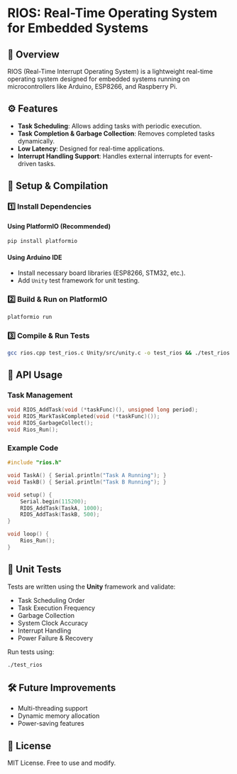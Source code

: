 # RIOS: Real-Time Operating System for Embedded Systems

## 📌 Overview
RIOS (Real-Time Interrupt Operating System) is a lightweight real-time operating system designed for embedded systems running on microcontrollers like Arduino, ESP8266, and Raspberry Pi.

## ⚙️ Features
- **Task Scheduling**: Allows adding tasks with periodic execution.
- **Task Completion & Garbage Collection**: Removes completed tasks dynamically.
- **Low Latency**: Designed for real-time applications.
- **Interrupt Handling Support**: Handles external interrupts for event-driven tasks.

## 🚀 Setup & Compilation
### **1️⃣ Install Dependencies**
#### Using PlatformIO (Recommended)
```sh
pip install platformio
```
#### Using Arduino IDE
- Install necessary board libraries (ESP8266, STM32, etc.).
- Add `Unity` test framework for unit testing.

### **2️⃣ Build & Run on PlatformIO**
```sh
platformio run
```

### **3️⃣ Compile & Run Tests**
```sh
gcc rios.cpp test_rios.c Unity/src/unity.c -o test_rios && ./test_rios
```

## 📜 API Usage
### **Task Management**
```cpp
void RIOS_AddTask(void (*taskFunc)(), unsigned long period);
void RIOS_MarkTaskCompleted(void (*taskFunc)());
void RIOS_GarbageCollect();
void Rios_Run();
```
### **Example Code**
```cpp
#include "rios.h"

void TaskA() { Serial.println("Task A Running"); }
void TaskB() { Serial.println("Task B Running"); }

void setup() {
    Serial.begin(115200);
    RIOS_AddTask(TaskA, 1000);
    RIOS_AddTask(TaskB, 500);
}

void loop() {
    Rios_Run();
}
```

## 🧪 Unit Tests
Tests are written using the **Unity** framework and validate:
- Task Scheduling Order
- Task Execution Frequency
- Garbage Collection
- System Clock Accuracy
- Interrupt Handling
- Power Failure & Recovery

Run tests using:
```sh
./test_rios
```

## 🛠️ Future Improvements
- Multi-threading support
- Dynamic memory allocation
- Power-saving features

## 📜 License
MIT License. Free to use and modify.

